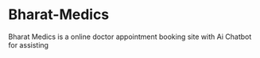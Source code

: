 # Bharat-Medics
Bharat Medics is a online doctor appointment booking site with Ai Chatbot for assisting
